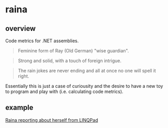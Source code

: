 # raina
## overview
Code metrics for .NET assemblies.

> Feminine form of Ray (Old German) "wise guardian".

> Strong and solid, with a touch of foreign intrigue.

>  The rain jokes are never ending and all at once no one will spell it right.

Essentially this is just a case of curiousity and the desire to have a new toy to program and play with (i.e. calculating code metrics).

## example
[Raina reporting about herself from LINQPad](https://imgur.com/yhzzqV5)